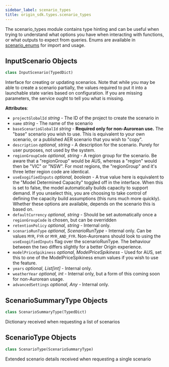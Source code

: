 ```yaml
---
sidebar_label: scenario_types
title: origin_sdk.types.scenario_types
---
```


The scenario_types module contains type hinting and can be useful when trying to
understand what options you have when interacting with functions, or what
outputs to expect from queries. Enums are available in
[scenario_enums](/docs/origin_sdk/types/scenario_enums) for import and usage.

## InputScenario Objects

```python
class InputScenario(TypedDict)
```

Interface for creating or updating scenarios. Note that while you may be
able to create a scenario partially, the values required to put it into a
launchable state varies based on configuration. If you are missing
parameters, the service ought to tell you what is missing.

**Attributes**:

  
- `projectGlobalId` _string_ - The ID of the project to create the scenario
  in
- `name` _string_ - The name of the scenario
- `baseScenarioGlobalId` _string_ - **Required only for non-Aurorean use.** The
  &quot;base&quot; scenario you wish to use. This is equivalent to your own
  scenario, or a published AER scenario that you wish to &quot;copy&quot;.
- `description` _optional, string_ - A description for the scenario. Purely for user
  purposes, not used by the system.
- `regionGroupCode` _optional, string_ - A region group for the scenario. Be aware
  that a &quot;regionGroup&quot; would be AUS, whereas a &quot;region&quot; would then be
  &quot;VIC&quot; or &quot;NSW&quot;. For most regions, the &quot;regionGroup&quot; and it&#x27;s three
  letter region code are identical.
- `useExogifiedInputs` _optional, boolean_ - A true value here is equivalent to the
  &quot;Model Determined Capacity&quot; toggled off in the interface. When this
  is set to false, the model automatically builds capacity to support
  demand. If you unselect this, you are choosing to take control of
  defining the capacity build assumptions (this runs much more
  quickly). Whether these options are available, depends on the
  scenario this is based on.
- `defaultCurrency` _optional, string_ - Should be set automatically once a
  `regionGroupCode` is chosen, but can be overridden
- `retentionPolicy` _optional, string_ - Internal only.
- `scenarioRunType` _optional, ScenarioRunType_ - Internal only. Can be values `MYR`, `FYR` or
  `MYR_AND_FYR`. Non-Auroreans should look to using the
  `useExogifiedInputs` flag over the scenarioRunType. The behaviour
  between the two differs slightly for a better Origin experience.
- `modelPriceSpikiness` _optional, ModelPriceSpikiness_ - Used for AUS, set
  this to one of the ModelPriceSpikiness enum values if you wish to
  use the feature.
- `years` _optional, List[int]_ - Internal only.
- `weatherYear` _optional, int_ - Internal only, but a form of this coming
  soon for non-Aurorean usage.
- `advancedSettings` _optional, Any_ - Internal only.

## ScenarioSummaryType Objects

```python
class ScenarioSummaryType(TypedDict)
```

Dictionary received when requesting a list of scenarios

## ScenarioType Objects

```python
class ScenarioType(ScenarioSummaryType)
```

Extended scenario details received when requesting a single scenario

